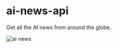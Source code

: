 # ai-news-api
Get all the AI news from around the globe.

![ai news](https://github.com/user-attachments/assets/63a6db1c-5205-4ecc-9db3-6b81b7bd6bd2)

